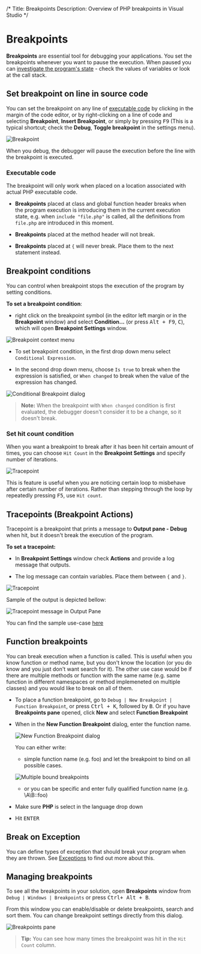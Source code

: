 /*
Title: Breakpoints
Description: Overview of PHP breakpoints in Visual Studio
*/

# Breakpoints

**Breakpoints** are essential tool for debugging your applications. You set the breakpoints whenever you want to pause the execution. When paused you can [investigate the program's state](inspecting-data) - check the values of variables or look at the call stack.

## Set breakpoint on line in source code

You can set the breakpoint on any line of [executable code](#executable-code) by clicking in the margin of the code editor, or by right-clicking on a line of code and selecting **Breakpoint**, **Insert Breakpoint**, or simply by pressing <kbd>F9</kbd> (This is a typical shortcut; check the **Debug**, **Toggle breakpoint** in the settings menu).

![Breakpoint](imgs\breakpoint.png)

When you debug, the debugger will pause the execution before the line with the breakpoint is executed.

### Executable code

The breakpoint will only work when placed on a location associated with actual PHP executable code.

- **Breakpoints** placed at class and global function header breaks when the program execution is introducing them in the current execution state, e.g. when `include "file.php"` is called, all the definitions from `file.php` are introduced in this moment.

- **Breakpoints** placed at the method header will not break.

- **Breakpoints** placed at `{` will never break. Place them to the next statement instead.

## Breakpoint conditions

You can control when breakpoint stops the execution of the program by setting conditions.

**To set a breakpoint condition**:

- right click on the breakpoint symbol (in the editor left margin or in the **Breakpoint** window) and select **Condition...**  (or press <kbd>Alt + F9</kbd>, <kbd>C</kbd>), which will open **Breakpoint Settings** window.

![Breakpoint context menu](imgs\breakpoints-menu.png)

 - To set breakpoint condition, in the first drop down menu select `Conditional Expression`.

 - In the second drop down menu, choose `Is true` to break when the expression is satisfied, or `When changed` to break when the value of the expression has changed.
 
 ![Conditional Breakpoint dialog](imgs\breakpoint-condition.png)

 > **Note:** When the breakpoint with `When changed` condition is first evaluated, the debugger doesn't consider it to be a change, so it doesn't break.

### Set hit count condition

When you want a breakpoint to break after it has been hit certain amount of times, you can choose `Hit Count` in the **Breakpoint Settings** and specify number of iterations.

![Tracepoint](imgs\hitcount.png)

This is feature is useful when you are noticing certain loop to misbehave after certain number of iterations. Rather than stepping through the loop by repeatedly pressing <kbd>F5</kbd>, use `Hit count`.

## Tracepoints (Breakpoint Actions)

Tracepoint is a breakpoint that prints a message to **Output pane - Debug** when hit, but it doesn't break the execution of the program.

**To set a tracepoint:**

 - In **Breakpoint Settings** window check **Actions** and provide a log message that outputs. 
 
 - The log message can contain variables. Place them between `{` and `}`.

![Tracepoint](imgs\tracepoint.png)

Sample of the output is depicted bellow:

![Tracepoint message in Output Pane](imgs\tracepoint-result.png)

You can find the sample use-case [here](https://blog.devsense.com/2017/07/advanced-debug#heading-5)

## Function breakpoints

You can break execution when a function is called. This is useful when you know function or method name, but you don't know the location (or you do know and you just don't want search for it). The other use case would be if there are multiple methods or function with the same name (e.g. same function in different namespaces or method implemeneted on multiple classes) and you would like to break on all of them.

- To place a function breakpoint, go to `Debug | New Breakpoint | Function Breakpoint`, or press <kbd>Ctrl + K</kbd>, followed by <kbd>B</kbd>.
Or if you have **Breakpoints pane** opened, click **New** and select **Function Breakpoint**

- When in the **New Function Breakpoint** dialog, enter the function name.
  
  ![New Function Breakpoint dialog](imgs\function-breakpoint.png)

  You can either write:
   - simple function name (e.g. foo) and let the breakpoint to bind on all possible cases.

    ![Multiple bound breakpoints](imgs\function-breakpoints-pane.png)

   - or you can be specific and enter fully qualified function name (e.g. \A\B::foo)

- Make sure **PHP** is select in the language drop down
- Hit <kbd>ENTER</kbd>

## Break on Exception

You can define types of exception that should break your program when they are thrown. See [Exceptions](exceptions) to find out more about this.

## Managing breakpoints

To see all the breakpoints in your solution, open **Breakpoints** window from `Debug | Windows | Breakpoints` or press <kbd>Ctrl+ Alt + B</kbd>.

From this window you can enable/disable or delete breakpoints, search and sort them. You can change breakpoint settings directly from this dialog.

![Breakpoints pane](imgs\breakpoints-pane.png)

> **Tip:** You can see how many times the breakpoint was hit in the `Hit Count` column.